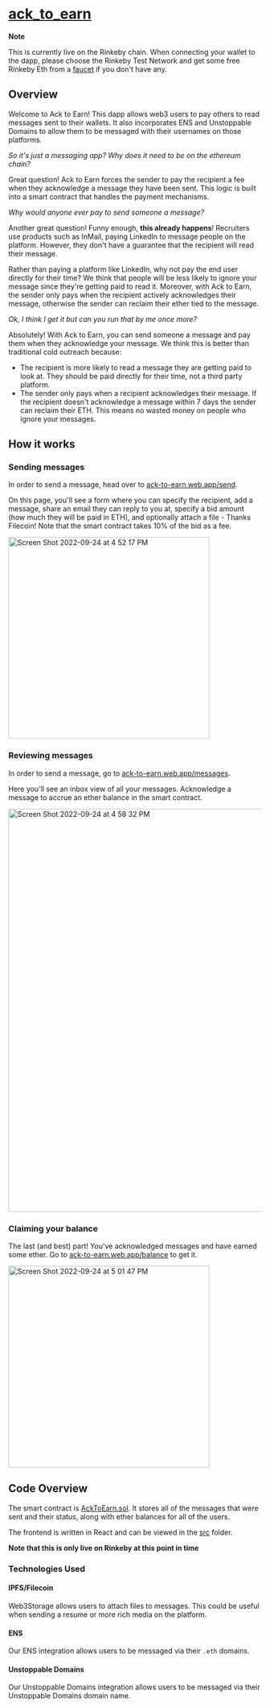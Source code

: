 # [ack_to_earn](ack-to-earn.web.app)

**Note**

This is currently live on the Rinkeby chain. When connecting your wallet to the dapp, please choose the Rinkeby Test Network and get some free Rinkeby Eth from a [faucet](https://faucets.chain.link/) if you don't have any.

## Overview

Welcome to Ack to Earn! This dapp allows web3 users to pay others to read messages sent to their wallets. It also incorporates ENS and Unstoppable Domains to allow them to be messaged with their usernames on those platforms.

_So it's just a messaging app? Why does it need to be on the ethereum chain?_

Great question! Ack to Earn forces the sender to pay the recipient a fee when they acknowledge a message they have been sent. This logic is built into a smart contract that handles the payment mechanisms.

_Why would anyone ever pay to send someone a message?_

Another great question! Funny enough, **this already happens**! Recruiters use products such as InMail, paying LinkedIn to message people on the platform. However, they don't have a guarantee that the recipient will read their message.

Rather than paying a platform like LinkedIn, why not pay the end user directly for their time? We think that people will be less likely to ignore your message since they're getting paid to read it. Moreover, with Ack to Earn, the sender only pays when the recipient actively acknowledges their message, otherwise the sender can reclaim their ether tied to the message.

_Ok, I think I get it but can you run that by me once more?_

Absolutely! With Ack to Earn, you can send someone a message and pay them when they acknowledge your message. We think this is better than traditional cold outreach because:

- The recipient is more likely to read a message they are getting paid to look at. They should be paid directly for their time, not a third party platform.
- The sender only pays when a recipient acknowledges their message. If the recipient doesn't acknowledge a message within 7 days the sender can reclaim their ETH. This means no wasted money on people who ignore your messages.

## How it works

### Sending messages

In order to send a message, head over to [ack-to-earn.web.app/send](ack-to-earn.web.app/send).

On this page, you'll see a form where you can specify the recipient, add a message, share an email they can reply to you at, specify a bid amount (how much they will be paid in ETH), and optionally attach a file - Thanks Filecoin! Note that the smart contract takes 10% of the bid as a fee.

<img width="400" alt="Screen Shot 2022-09-24 at 4 52 17 PM" src="https://user-images.githubusercontent.com/14807133/192118423-21c9c88b-68dd-4833-87e5-6be4dcb76340.png">

### Reviewing messages

In order to send a message, go to [ack-to-earn.web.app/messages](ack-to-earn.web.app/messages).

Here you'll see an inbox view of all your messages. Acknowledge a message to accrue an ether balance in the smart contract.

<img width="800" alt="Screen Shot 2022-09-24 at 4 58 32 PM" src="https://user-images.githubusercontent.com/14807133/192118576-0b7af526-9613-4844-8a28-0984694f7164.png">

### Claiming your balance

The last (and best) part! You've acknowledged messages and have earned some ether. Go to [ack-to-earn.web.app/balance](ack-to-earn.web.app/balance) to get it.

<img width="400" alt="Screen Shot 2022-09-24 at 5 01 47 PM" src="https://user-images.githubusercontent.com/14807133/192118655-1b51af98-7fc5-428c-b895-3c229a27214b.png">

## Code Overview

The smart contract is [AckToEarn.sol](https://github.com/pardhaponugoti/ack_to_earn/blob/main/contracts/AckToEarn.sol). It stores all of the messages that were sent and their status, along with ether balances for all of the users.

The frontend is written in React and can be viewed in the [src](https://github.com/pardhaponugoti/ack_to_earn/tree/main/src) folder.

**Note that this is only live on Rinkeby at this point in time**

### Technologies Used

#### IPFS/Filecoin

Web3Storage allows users to attach files to messages. This could be useful when sending a resume or more rich media on the platform.

#### ENS

Our ENS integration allows users to be messaged via their `.eth` domains.

#### Unstoppable Domains

Our Unstoppable Domains integration allows users to be messaged via their Unstoppable Domains domain name.
